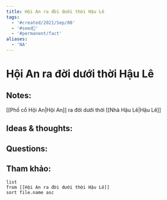 ```yaml
---
title: Hội An ra đời dưới thời Hậu Lê
tags:
  - '#created/2021/Sep/08'
  - '#seed🥜'
  - '#permanent/fact'
aliases:
  - 'NA'
---
```

# Hội An ra đời dưới thời Hậu Lê

## Notes:
[[Phố cổ Hội An|Hội An]] ra đời dưới thời [[Nhà Hậu Lê|Hậu Lê]]

## Ideas & thoughts:

## Questions:


## Tham khảo:
```dataview
list
from [[Hội An ra đời dưới thời Hậu Lê]]
sort file.name asc
```